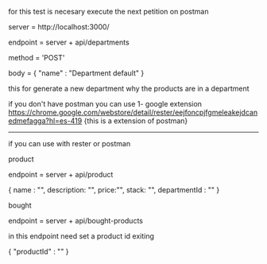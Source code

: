 for this test is necesary execute the next petition on postman

server = http://localhost:3000/

endpoint = server + api/departments

method = 'POST'

body = {
    "name" : "Department default"
}

this for generate a new department why the products are in a department

if you don't have postman you can use 
1- google extension https://chrome.google.com/webstore/detail/rester/eejfoncpjfgmeleakejdcanedmefagga?hl=es-419
{this is a extension of postman}

------------------------------

if you can use with rester or postman

product

endpoint = server + api/product

{
  name : "",
  description: "",
  price:"",
  stack: "",
  departmentId : ""
}

bought

endpoint = server + api/bought-products

in this endpoint need set a product id exiting

{
    "productId" : ""
}
